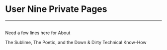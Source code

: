 <h1>User Nine Private Pages</h1>

----
<br>
Need a few lines here for About

The Sublime, The Poetic, and the Down & Dirty Technical Know-How
